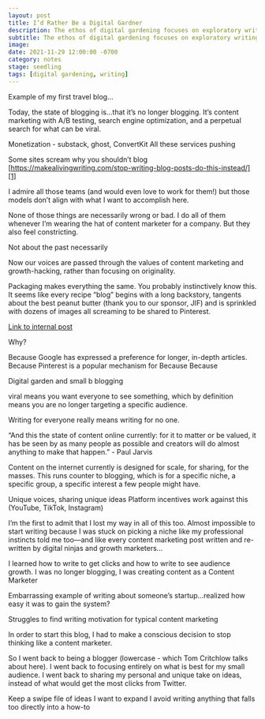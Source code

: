 ```yaml
---
layout: post
title: I’d Rather Be a Digital Gardner
description: The ethos of digital gardening focuses on exploratory writing rather than performative publishing.
subtitle: The ethos of digital gardening focuses on exploratory writing rather than performative publishing.
image:
date: 2021-11-29 12:00:00 -0700
category: notes
stage: seedling
tags: [digital gardening, writing]
---
```


Example of my first travel blog…

Today, the state of blogging is…that it’s no longer blogging. It’s content marketing with A/B testing, search engine optimization, and a perpetual search for what can be viral.

Monetization - substack, ghost, ConvertKit
All these services pushing

Some sites scream why you shouldn’t blog
[https://makealivingwriting.com/stop-writing-blog-posts-do-this-instead/][1]

I admire all those teams (and would even love to work for them!) but those models don’t align with what I want to accomplish here.

None of those things are necessarily wrong or bad. I do all of them whenever I’m wearing the hat of content marketer for a company. But they also feel constricting.

Not about the past necessarily

Now our voices are passed through the values of content marketing and growth-hacking, rather than focusing on originality.

Packaging makes everything the same. You probably instinctively know this. It seems like every recipe “blog” begins with a long backstory, tangents about the best peanut butter (thank you to our sponsor, JIF) and is sprinkled with dozens of images all screaming to be shared to Pinterest.

[Link to internal post](/built-blog-jekyll-netlify)

Why?

Because Google has expressed a preference for longer, in-depth articles.
Because Pinterest is a popular mechanism for
Because
Because

Digital garden and small b blogging

viral means you want everyone to see something, which by definition means you are no longer targeting a specific audience.

Writing for everyone really means writing for no one.

“And this the state of content online currently: for it to matter or be valued, it has be seen by as many people as possible and creators will do almost anything to make that happen.” - Paul Jarvis

Content on the internet currently is designed for scale, for sharing, for the masses. This runs counter to blogging, which is for a specific niche, a specific group, a specific interest a few people might have.

Unique voices, sharing unique ideas
Platform incentives work against this (YouTube, TikTok, Instagram)

I’m the first to admit that I lost my way in all of this too.
Almost impossible to start writing because I was stuck on picking a niche like my professional instincts told me too—and like every content marketing post written and re-written by digital ninjas and growth marketers…

I learned how to write to get clicks and how to write to see audience growth. I was no longer blogging, I was creating content as a Content Marketer

Embarrassing example of writing about someone’s startup…realized how easy it was to gain the system?

Struggles to find writing motivation for typical content marketing

In order to start this blog, I had to make a conscious decision to stop thinking like a content marketer.

So I went back to being a blogger (lowercase - which Tom Critchlow talks about here). I went back to focusing entirely on what is best for my small audience. I went back to sharing my personal and unique take on ideas, instead of what would get the most clicks from Twitter.

Keep a swipe file of ideas I want to expand
I avoid writing anything that falls too directly into a how-to



[1]:	https://makealivingwriting.com/stop-writing-blog-posts-do-this-instead/
